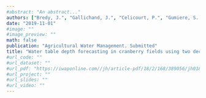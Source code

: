 ```yaml
---
#abstract: "An abstract..."
authors: ["Bredy, J.", "Gallichand, J.", "Celicourt, P.", "Gumiere, S. J."]
date: "2019-11-01"
#image: ""
#image_preview: ""
math: false
publication: "Agricultural Water Management. Submitted"
title: "Water table depth forecasting in cranberry fields using two decision-tree-modeling approaches"
#url_code: ""
#url_dataset: ""
#url_pdf: "https://iwaponline.com//jh/article-pdf/18/2/168/389056/jh0180168.pdf"
#url_project: ""
#url_slides: ""
#url_video: ""
---
```

